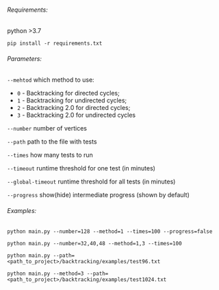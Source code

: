 ###### Requirements:

python >3.7

`pip install -r requirements.txt`

###### Parameters:

`--mehtod` which method to use:
- `0` - Backtracking for directed cycles; 
- `1` - Backtracking for undirected cycles; 
- `2` - Backtracking 2.0 for directed cycles; 
- `3` - Backtracking 2.0 for undirected cycles

`--number` number of vertices

`--path` path to the file with tests

`--times` how many tests to run

`--timeout` runtime threshold for one test (in minutes)

`--global-timeout` runtime threshold for all tests (in minutes)

`--progress` show(hide) intermediate progress (shown by default)

###### Examples:

`python main.py --number=128 --method=1 --times=100 --progress=false`

`python main.py --number=32,40,48 --method=1,3 --times=100`

`python main.py --path=<path_to_project>/backtracking/examples/test96.txt`

`python main.py --method=3 --path=<path_to_project>/backtracking/examples/test1024.txt`
